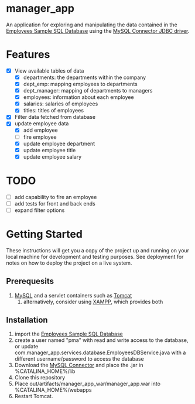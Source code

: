 # manager_app
An application for exploring and manipulating the data contained in the [Employees Sample SQL Database](https://dev.mysql.com/doc/employee/en) using the [MySQL Connector JDBC driver](https://dev.mysql.com/downloads/connector/j/5.1.html). 

# Features
- [x] View available tables of data
    - [x] departments: the departments within the company
    - [x] dept_emp: mapping employees to departments
    - [x] dept_manager: mapping of departments to managers
    - [x] employees: information about each employee
    - [x] salaries: salaries of employees
    - [x] titles: titles of employees
- [x] Filter data fetched from database
- [x] update employee data
    - [x] add employee
    - [ ] fire employee        
    - [x] update employee department 
    - [x] update employee title 
    - [x] update employee salary 
    
# TODO
- [ ] add capability to fire an employee
- [ ] add tests for front and back ends
- [ ] expand filter options

# Getting Started
These instructions will get you a copy of the project up and running on your local machine for development and testing purposes. See deployment for notes on how to deploy the project on a live system.

## Prerequesits
1. [MySQL](https://www.mysql.com/downloads/) and a servlet containers such as [Tomcat](https://tomcat.apache.org/download-70.cgi)
    1. alternatively, consider using [XAMPP](https://www.apachefriends.org/index.html), which provides both
    
## Installation
1. import the [Employees Sample SQL Database](https://dev.mysql.com/doc/employee/en)
2. create a user named "pma" with read and write access to the database, or update com.manager_app.services.database.EmployeesDBService.java with a different username/password to access the database
3. Download the [MySQL Connector](https://www.mysql.com/products/connector/) and place the .jar in %CATALINA_HOME%/lib
4. Clone this repository
5. Place out/artifacts/manager_app_war/manager_app.war into %CATALINA_HOME%/webapps
6. Restart Tomcat. 
